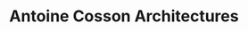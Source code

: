 ---
title: "Antoine Cosson Architectures"
url: /chateau-thierry/antoine-cosson-architectures/
shop: Kramladen
---